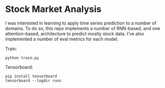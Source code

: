 # Stock Market Analysis

I was interested in learning to apply time series prediction to a number of domains. To do so, this repo implements a number of RNN-based, and one attention-based, architecture to predict mostly stock data. I've also implemented a number of eval metrics for each model.

Train:
```
python train.py
```

Tensorboard:

```
pip install tensorboard
tensorboard --logdir runs
```